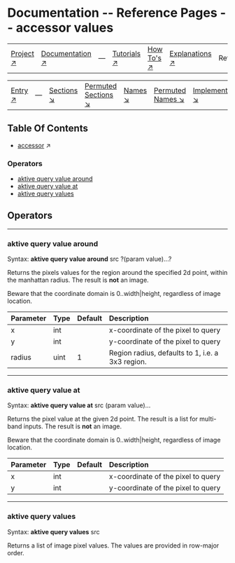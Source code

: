 # Documentation -- Reference Pages -- accessor values

||||||||
|---|---|---|---|---|---|---|
|[Project ↗](../../README.md)|[Documentation ↗](../index.md)|&mdash;|[Tutorials ↗](../tutorials.md)|[How To's ↗](../howtos.md)|[Explanations ↗](../explanations.md)|References|

||||||||
|---|---|---|---|---|---|---|
|[Entry ↗](index.md)|&mdash;|[Sections ↘](index.md#sectree)|[Permuted Sections ↘](bypsections.md)|[Names ↘](byname.md)|[Permuted Names ↘](bypnames.md)|[Implementations ↘](bylang.md)|

## Table Of Contents

  - [accessor](accessor.md) ↗


### Operators

 - [aktive query value around](#query_value_around)
 - [aktive query value at](#query_value_at)
 - [aktive query values](#query_values)

## Operators

---
### <a name='query_value_around'></a> aktive query value around

Syntax: __aktive query value around__ src ?(param value)...?

Returns the pixels values for the region around the specified 2d point, within the manhattan radius. The result is __not__ an image.

Beware that the coordinate domain is 0..width|height, regardless of image location.

|Parameter|Type|Default|Description|
|:---|:---|:---|:---|
|x|int||x-coordinate of the pixel to query|
|y|int||y-coordinate of the pixel to query|
|radius|uint|1|Region radius, defaults to 1, i.e. a 3x3 region.|

---
### <a name='query_value_at'></a> aktive query value at

Syntax: __aktive query value at__ src (param value)...

Returns the pixel value at the given 2d point. The result is a list for multi-band inputs. The result is __not__ an image.

Beware that the coordinate domain is 0..width|height, regardless of image location.

|Parameter|Type|Default|Description|
|:---|:---|:---|:---|
|x|int||x-coordinate of the pixel to query|
|y|int||y-coordinate of the pixel to query|

---
### <a name='query_values'></a> aktive query values

Syntax: __aktive query values__ src

Returns a list of image pixel values. The values are provided in row-major order.


